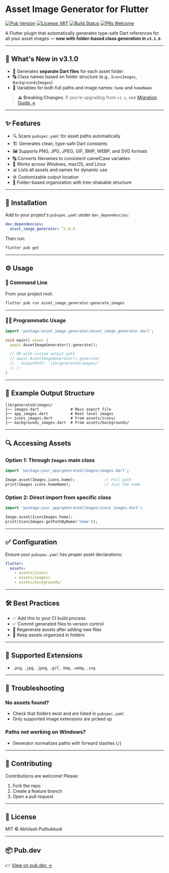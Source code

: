 
# Asset Image Generator for Flutter

[![Pub Version](https://img.shields.io/pub/v/asset_image_generator)](https://pub.dev/packages/asset_image_generator)
[![License: MIT](https://img.shields.io/badge/license-MIT-purple.svg)](https://opensource.org/licenses/MIT)
[![Build Status](https://github.com/Abhilash-Puthukkudi/asset_image_generator/actions/workflows/dart.yml/badge.svg)](https://github.com/Abhilash-Puthukkudi/asset_image_generator/actions)
[![PRs Welcome](https://img.shields.io/badge/PRs-welcome-brightgreen.svg)](https://github.com/Abhilash-Puthukkudi/asset_image_generator/pulls)

A Flutter plugin that automatically generates type-safe Dart references for all your asset images — **now with folder-based class generation in `v3.1.0`**.

---

## 🎉 What's New in v3.1.0

- 📂 Generates **separate Dart files** for each asset folder
- 🔠 Class names based on folder structure (e.g., `IconsImages`, `BackgroundsImages`)
- 📛 Variables for both full paths and image names: `home` and `homeName`


> ⚠️ **Breaking Changes**: If you're upgrading from `v1.x`, see [Migration Guide →](https://github.com/Abhilash-Puthukkudi/asset_image_generator/blob/main/CHANGELOG.md)

---

## ✨ Features

- 🔍 Scans `pubspec.yaml` for asset paths automatically
- 🏗 Generates clean, type-safe Dart constants
- 🖼 Supports PNG, JPG, JPEG, GIF, BMP, WEBP, and SVG formats
- 🔠 Converts filenames to consistent camelCase variables
- 📁 Works across Windows, macOS, and Linux
- 📊 Lists all assets and names for dynamic use
- ⚙️ Customizable output location
- 🧩 Folder-based organization with tree-shakable structure

---

## 🚀 Installation

Add to your project's `pubspec.yaml` under `dev_dependencies`:

```yaml
dev_dependencies:
  asset_image_generator: ^2.0.0
```

Then run:

```bash
flutter pub get
```

---

## ⚙️ Usage

### 🔧 Command Line

From your project root:

```bash
flutter pub run asset_image_generator:generate_images
```

---

### 🧑‍💻 Programmatic Usage

```dart
import 'package:asset_image_generator/asset_image_generator.dart';

void main() async {
  await AssetImageGenerator().generate();

  // OR with custom output path
  // await AssetImageGenerator().generate(
  //   outputPath: 'lib/generated/images/'
  // );
}
```

---

## 📁 Example Output Structure

```
lib/generated/images/
├── images.dart              # Main export file
├── app_images.dart          # Root level images
├── icons_images.dart        # From assets/icons/
├── backgrounds_images.dart  # From assets/backgrounds/
```

---

## 🔍 Accessing Assets

### Option 1: Through `Images` main class

```dart
import 'package:your_app/generated/images/images.dart';

Image.asset(Images.icons.home);             // Full path
print(Images.icons.homeName);               // Just the name
```

### Option 2: Direct import from specific class

```dart
import 'package:your_app/generated/images/icons_images.dart';

Image.asset(IconsImages.home);
print(IconsImages.getPathByName('home'));
```

---

## ✅ Configuration

Ensure your `pubspec.yaml` has proper asset declarations:

```yaml
flutter:
  assets:
    - assets/icons/
    - assets/images/
    - assets/backgrounds/
```

---

## 🛠 Best Practices

- ✅ Add this to your CI build process
- ✅ Commit generated files to version control
- 🔁 Regenerate assets after adding new files
- 🧹 Keep assets organized in folders

---

## 📄 Supported Extensions

- `.png`, `.jpg`, `.jpeg`, `.gif`, `.bmp`, `.webp`, `.svg`

---

## 🐛 Troubleshooting

### No assets found?
- Check that folders exist and are listed in `pubspec.yaml`
- Only supported image extensions are picked up

### Paths not working on Windows?
- Generator normalizes paths with forward slashes (`/`)

---

## 🤝 Contributing

Contributions are welcome! Please:

1. Fork the repo
2. Create a feature branch
3. Open a pull request

---

## 📜 License

MIT © Abhilash Puthukkudi

---

## 📦 Pub.dev

👉 [View on pub.dev →](https://pub.dev/packages/asset_image_generator)
